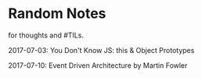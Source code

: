 # Random Notes

for thoughts and \#TILs.

2017-07-03: You Don't Know JS: this & Object Prototypes

2017-07-10: Event Driven Architecture by Martin Fowler

